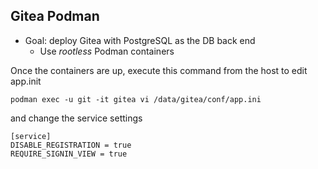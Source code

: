 ## Gitea Podman

- Goal: deploy Gitea with PostgreSQL as the DB back end
  - Use *rootless* Podman containers

Once the containers are up, execute this command from the host to edit app.init

```
podman exec -u git -it gitea vi /data/gitea/conf/app.ini
```

and change the service settings

```
[service]
DISABLE_REGISTRATION = true
REQUIRE_SIGNIN_VIEW = true
```

